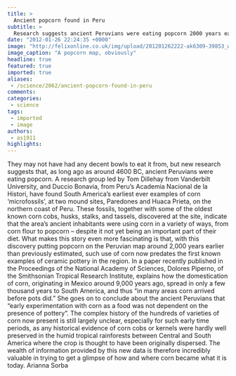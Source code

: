 ```yaml
---
title: >
  Ancient popcorn found in Peru
subtitle: >
  Research suggests ancient Peruvians were eating popcorn 2000 years earlier than previously estimated
date: "2012-01-26 22:24:35 +0000"
image: "http://felixonline.co.uk/img/upload/201201262222-ak6309-39853_web.jpg"
image_caption: "A popcorn map, obviously"
headline: true
featured: true
imported: true
aliases:
 - /science/2062/ancient-popcorn-found-in-peru
comments:
categories:
 - science
tags:
 - imported
 - image
authors:
 - as1911
highlights:
---
```


They may not have had any decent bowls to eat it from, but new research suggests that, as long ago as around 4600 BC, ancient Peruvians were eating popcorn. A research group led by Tom Dillehay from Vanderbilt University, and Duccio Bonavia, from Peru’s Academia Nacional de la Histori, have found South America’s earliest ever examples of corn ‘microfossils’, at two mound sites, Paredones and Huaca Prieta, on the northern coast of Peru. These fossils, together with some of the oldest known corn cobs, husks, stalks, and tassels, discovered at the site, indicate that the area’s ancient inhabitants were using corn in a variety of ways, from corn flour to popcorn – despite it not yet being an important part of their diet.
 What makes this story even more fascinating is that, with this discovery putting popcorn on the Peruvian map around 2,000 years earlier than previously estimated, such use of corn now predates the first known examples of ceramic pottery in the region. In a paper recently published in the Proceedings of the National Academy of Sciences, Dolores Piperno, of the Smithsonian Tropical Research Institute, explains how the domestication of corn, originating in Mexico around 9,000 years ago, spread in only a few thousand years to South America, and thus “in many areas corn arrived before pots did.” She goes on to conclude about the ancient Peruvians that “early experimentation with corn as a food was not dependent on the presence of pottery”.
 The complex history of the hundreds of varieties of corn now present is still largely unclear, especially for such early time periods, as any historical evidence of corn cobs or kernels were hardly well preserved in the humid tropical rainforests between Central and South America where the crop is thought to have been originally dispersed. The wealth of information provided by this new data is therefore incredibly valuable in trying to get a glimpse of how and where corn became what it is today.
 Arianna Sorba
